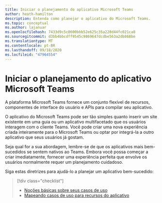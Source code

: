 ```yaml
---
title: Iniciar o planejamento do aplicativo Microsoft Teams
author: heath-hamilton
description: Entenda como planejar o aplicativo do Microsoft Teams.
ms.topic: conceptual
ms.author: lajanuar
ms.openlocfilehash: 7433d9c5c0600bbb52e625c35a228d44fc021ca8
ms.sourcegitcommit: d3bb4bbcdff9545c9869647dcdbe563a2db868be
ms.translationtype: MT
ms.contentlocale: pt-BR
ms.lasthandoff: 09/18/2020
ms.locfileid: "47964554"
---
```

# <a name="start-planning-your-microsoft-teams-app"></a>Iniciar o planejamento do aplicativo Microsoft Teams

A plataforma Microsoft Teams fornece um conjunto flexível de recursos, componentes de interface do usuário e APIs para compilar seu aplicativo.

O aplicativo do Microsoft Teams pode ser tão simples quanto inserir um site existente em uma guia ou um aplicativo multifacetado que os usuários interagem com o cliente Teams. Você pode criar uma nova experiência criada inteiramente para o Microsoft Teams ou optar por integrá-la a outro aplicativo que seus usuários já gostam.

Seja qual for a sua abordagem, lembre-se de que os aplicativos mais bem-sucedidos se sentem nativos ao Teams. Embora você possa começar a criar imediatamente, fornecer uma experiência perfeita que envolve os usuários normalmente requer um planejamento cuidadoso.

Siga estas diretrizes para ajudá-lo a planejar um aplicativo bem-sucedido:

> [!div class="checklist"]
>
> * [Noções básicas sobre seus casos de uso](../../concepts/design/understand-use-cases.md)
> * [Mapeando casos de uso para recursos do aplicativo](../../concepts/design/map-use-cases.md)
